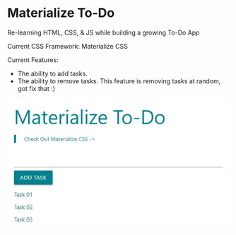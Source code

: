# Materialize To-Do
Re-learning HTML, CSS, & JS while building a growing To-Do App

Current CSS Framework: Materialize CSS

Current Features:

* The ability to add tasks.
* The ability to remove tasks. This feature is removing tasks at random, got fix that :)

![Screenshot Of App](app-screenshot-01.JPG)
